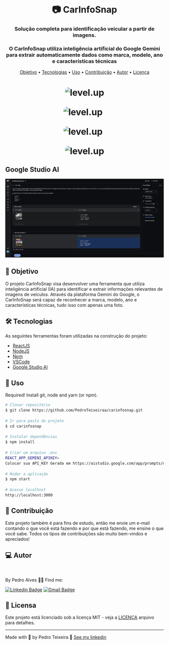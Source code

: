 <h1 align="center">📷 CarInfoSnap</h1>

<h3 align="center">Solução completa para identificação veicular a partir de imagens.
</h3>
<h3 align="center">O CarInfoSnap utiliza inteligência artificial do Google Gemini para extrair automaticamente dados como marca, modelo, ano e características técnicas</h3>


<p align="center">
 <a href="#objective">Objetivo</a> •
 <a href="#technologies">Tecnologias</a> • 
 <a href="#usage">Uso</a> • 
 <a href="#contribution">Contribuição</a> • 
 <a href="#author">Autor</a> • 
 <a href="#license">Licença</a>
</p>

<h1 align="center">
  <img 
       width="600" 
       style="border-radius: 10px" 
       height="auto" 
       alt="level.up" 
       title="Level Up" 
       src="https://github.com/PedroTeixeiraa/carinfosnap/assets/54821438/22c79fb2-8e80-405e-85d6-269de3db287b" 
    />

  <img
       style="border-radius: 10px; margin-right: 10px" 
       height="auto" 
       alt="level.up" 
       title="Level Up" 
       src="https://github.com/PedroTeixeiraa/carinfosnap/assets/54821438/e4c68df0-f52b-4276-bc29-1cd88be19f16"
  />  

   <img 
       style="border-radius: 10px; margin-right: 10px" 
       height="auto" 
       alt="level.up" 
       title="Level Up" 
       src="https://github.com/PedroTeixeiraa/carinfosnap/assets/54821438/982dbb33-f7c2-4abe-b316-e93c2a5e9594"
   /> 

   <img 
       style="border-radius: 10px" 
       height="auto" 
       alt="level.up" 
       title="Level Up" 
       src="https://github.com/PedroTeixeiraa/carinfosnap/assets/54821438/c67e42b1-6d09-4ba7-b37c-3c6508315e40" 
   />
  
</h1>

## Google Studio AI
![alt text](image.png)
    
<h2 id="objective" > 🎯 Objetivo </h2>

O projeto CarInfoSnap visa desenvolver uma ferramenta que utiliza inteligência artificial (IA) para identificar e extrair informações relevantes de imagens de veículos. Através da plataforma Gemini do Google, o CarInfoSnap será capaz de reconhecer a marca, modelo, ano e características técnicas, tudo isso com apenas uma foto.
    
<h2 id="technologies"> 🛠 Tecnologias </h2>
As seguintes ferramentas foram utilizadas na construção do projeto:

- [ReactJS](https://reactjs.org)
- [NodeJS](https://nodejs.org/en/)
- [Npm](https://docs.npmjs.com/cli/v10/commands/npm-link)
- [VSCode](https://code.visualstudio.com)
- [Google Studio AI](https://aistudio.google.com/app/prompts/new_chat)

<h2 id="usage" > 👷 Uso </h2>

Required! Install git, node and yarn (or npm).

```bash
# Clonar repositório
$ git clone https://github.com/PedroTeixeiraa/carinfosnap.git

# Ir para pasta do projeto
$ cd carinfosnap

# Instalar dependências
$ npm install

# Criar um arquivo .env
REACT_APP_GEMINI_APIKEY=
Colocar sua API_KEY Gerada em https://aistudio.google.com/app/prompts/new_chat

# Rodar a aplicação
$ npm start

# Acesse localhost
http://localhost:3000
```

<h2 id="contribution"> 🤝 Contribuição </h2>

Este projeto também é para fins de estudo, então me envie um e-mail contando o que você está fazendo e por que está fazendo, me ensine o que você sabe. Todos os tipos de contribuições são muito bem-vindos e apreciados!

<h2 id="author"> 💻 Autor </h2>

<img style="border-radius: 50%;" src="https://avatars.githubusercontent.com/u/54821438?v=4" width="100px;" alt=""/>

By Pedro Alves 👋🏽 Find me:

[![Linkedin Badge](https://img.shields.io/badge/-PedroTeixeira-blue?style=flat-square&logo=Linkedin&logoColor=white&link=https://www.linkedin.com/in/pedro-teixeira-alves/)](https://www.linkedin.com/in/pedro-teixeira-alves/)
[![Gmail Badge](https://img.shields.io/badge/-pedroteixeiraalves007@gmail.com-c14438?style=flat-square&logo=Gmail&logoColor=white&link=mailto:pedroteixeiraalves007@gmail.com)](mailto:pedroteixeiraalves007@gmail.com)


<h2 id="license"> 📝 Licensa </h2>
<p>Este projeto está licenciado sob a licença MIT - veja a <a href="https://github.com/PedroTeixeiraa/carinfosnap/blob/main/LICENSE">LICENÇA</a> arquivo para detalhes.</p>

<hr> </hr>
<p> Made with 💜  by Pedro Teixeira 👋 <a href="https://www.linkedin.com/in/pedro-teixeira-alves/" rel="nofollow">See my linkedin</a> </p>

